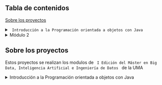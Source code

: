 <h2>Tabla de contenidos</h2>

  <p>  <a href="#sobre-los-proyectos">Sobre los proyectos</a></p>

<details>
  <summary><code> Introducción a la Programación orientada a objetos con Java </code></summary>
  <ul>
    <li><a href="#proyecto1punto">Proyecto 1 Punto </a> [class]</li>
    <li><a href="#proyectoestadistica">Proyecto Estadística </a> [lab]</li>
    <li><a href="#proyectojarras">Proyecto Jarras </a> [mandatory]</li>
    <li><a href="#proyectonpiv1">Proyecto NPI V1 </a> [lab]</li>
    <li><a href="#proyectonpiv2">Proyecto NPI V2 </a> [lab]</li>
    <li><a href="#proyectourna">Proyecto Urna </a> [mandatory]</li>
    <li><a href="#proyectoLibreriaV0">Proyecto Librería V0 </a> [class]</li>
    <li><a href="#proyectoLibreriaV1">Proyecto Librería V1 </a> [class]</li>
    <li><a href="#proyectoLibreriaV2">Proyecto Librería V2 </a> [class]</li>
    <li><a href="#proyectoLibreriaV3">Proyecto Librería V3 </a> [class]</li>
    <li><a href="#proyectoLibreriaV4">Proyecto Librería V4 </a> [class]</li>
    <li><a href="#proyectoCoche">Proyecto Coche </a> [mandatory]</li>
    <li><a href="#proyectoGenetico">Proyecto Genético </a> [advanced]</li>
    <li><a href="#interfaces-ejemplos">Interfaces Ejemplos Clase </a> [class]</li>
    <li><a href="#proyectoMastermind">Proyecto Mastermind </a> [class] </li>
    <li><a href="#proyectoMastermindO">Proyecto Mastermind Optional </a> [lab] </li>
    <li><a href="#proyectoAlturasV1">Proyecto Alturas V1 </a> [mandatory] </li>
    <li><a href="#proyectoAlturasV2">Proyecto Alturas V2 </a> [mandatory] </li>
    <li><a href="#proyectoBusesV1"> Proyecto Buses V1 </a> [class] </li>
    <li><a href="#proyectoTest">ProyectoTest </a> [lab] </li>
    <li><a href="#temas">Temas</a> [class] </li>
  </ul>
  <p><strong>Definiciones:</strong></p>
  <p><strong>[class]:</strong> Proyectos realizados en clase</p>
  <p><strong>[mandatory]:</strong> Proyectos obligatorios para aprobar la asignatura</p>
  <p><strong>[advanced]:</strong> Proyectos más avanzados o complicados</p>
  <p><strong>[lab]:</strong> Proyectos trabajados en laboratorio</p>
  <p><strong>[challenge]:</strong> Los proyectos mas complicados, para nota extra.
</details>

<details>
  <summary>Módulo 2</summary>
  <ul>
  
</details>

<h2 id="sobre-los-proyectos">Sobre los proyectos</h2>
<p>Estos proyectos se realizan los modulos  de <code> I Edición del Máster en Big Data, Inteligencia Artificial e Ingeniería de Datos </code> de la UMA </p>
<!--[![Uma master][imagen_master]](https://www.bigdata.uma.es)-->

<details>
<summary>Introducción a la Programación orientada a objetos con Java</summary>

<h3 id="proyecto1punto">Proyecto1Punto</h3>
<p>Algunos ejemplos que hicimos en clase. Posee una clase Punto básica y su implementación</p>

<h3 id="proyectoestadistica">ProyectoEstadistica</h3>
<p>Ejercicio de labaratorio en el que se usa clase para ayudar a calcular varianza y media.</p>

<h3 id="proyectojarras">ProyectoJarras</h3>
<p>Clásico problema de programación orientada a objetos. En el que hay una jarra que tiene una cantidad y contenido y métodos como llenarse, vaciarse o llenar otra jarra </p>
<p>Ademas está la clase Mesa que en el que usando un Enum de posición para poseer varias jarras.</p>

<h3 id="proyectonpiv1">ProyectoNPIV1</h3>
<p>Consiste en una calculadora que permite sumar, restar, multiplicar y dividir utilizando la notación polaca inversa. </p>

<h3 id="proyectonpiv2">ProyectoNPIV2</h3>
<p>Se utilizan operadores y programación funcional para simplificar la clase, se añade la raiz como operación </p>


<h3 id="proyectourna">ProyectoUrna</h3>
<p>Típico problema en el que se tiene una urna y se pueden añadir bolas y obtener de forma aleatoria una de las bolas</p>

<h3 id="proyectoLibreriaV0">ProtectoLibreriaV0</h3>
<p>Proyecto en el que existen dos clases, una librería que contiene libros. Cada libro posee autor, titulo y precio. La gestión de los libros en la librería se realiza con un <code>array</code></p>

<h3 id="proyectoLibreriaV1">ProyectoLibreriaV1</h3>
<p>Proyecto en el que existen dos clases, una librería que contiene libros. Cada libro posee autor, titulo y precio. La gestión de los libros en la librería se realiza con una <code>list</code></p>

<h3 id="proyectoLibreriaV2">ProyectoLibreriaV2</h3>
<p> El comportamiento se expande para que puedan existir libros en ofertas para que puedan tener descuentos. Se práctica la herencia. </p>

<h3 id="proyectoLibreriaV3">ProyectoLibreriaV3</h3>
<p> La oferta ahora es flexible y existe una clase libreria oferta que extiende libreria que acepta clases que implementan la interfaz de oferta flexible</p>

<h3 id="proyectoLibreriaV4">ProyectoLibreriaV4</h3>
<p> Se añade la implementación de equals y hashcode y encuentra mucho mas facil los libros en la libreria </p>

<h3 id ="proyectoCoche">ProyectoCoche </h3>
<p> Proyecto para practicar herencia en el que hay dos clases Coche y CocheImportado. Un CocheImportado redefine el método de calcular su precio total al que se le añade una homologación</p>
     
<h3 id="interfaces-ejemplos">InterfacesEjemplosClase </h3>
<p>Ejemplo de proyectos dado en clase que explica interfaces con una clase de persona y amigos. Se dan varias formas de resolverlo para mostrar la utilidad de las interfaces </p>

<h3 id="proyectoGenetico">ProyectoGenetico </h3>
<p> Práctica para utilizar y dominar el uso de interfaces, clases abstractas y herencias. Consiste en un algoritmo de recombinación que dado un número de pasos y un "fitness" para cada individuo busca maximizar el "fitness" para cada  individuo por cada generación. </p>

<h3 id="proyectoMastermind">ProyectoMastermind </h3>
<p>Consiste en un juego de adivinar una cadena de 4 números usando expresiones regulares y prácticando la creación y uso de excepciones</p>

<h3 id="proyectoMastermindO">ProyectoMastermindO </h3>
<p>Es una variante del <a href="#proyectoMastermind">ProyectoMastermind </a> pero usando el Wrapper Optional en vez de excepciones</p>

<h3 id="proyectoAlturasV1"> ProyectoAlturasV1 </h3>
<p>Se práctica las interfaces,  lectura de ficheros, manejo de expeciones</p>

<h3 id="proyectoAlturasV2"> ProyectoAlturasV2 </h3>
<p>Amplia la práctica de alturas V1 para añadir la práctica de conjuntos ordenados</p>

<h3 id="proyectoBusesV1"> ProyectoBusesV1 </h3>
<p>Se práctica las interfaces,  lectura y escritura de ficheros, manejo de expeciones</p>

<h3 id="proyectoTest"> ProyectoTest </h3>
<p> Práctica para prácticar el uso de Scanner y sus métodos </p>

<h3 id="temas">Temas </h3> 
<p>Ejemplo de java POO en las diapositivas de clases</p>
</details>





[imagen_master]:https://www.bigdata.uma.es/wp-content/uploads/2022/05/Logo-2022-ok-web-290.png


